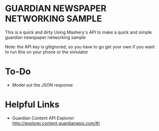 # GUARDIAN NEWSPAPER NETWORKING SAMPLE

This is a quick and dirty
Using Mashery's API to make a quick and simple
guardian newspaper networking sample

Note: the API key is gitignored, so you have to go get your own
if you want to run this on your phone or the simulator

# To-Do

* Model out the JSON response


# Helpful Links

* Guardian Content API Explorer: http://explorer.content.guardianapis.com/#/
